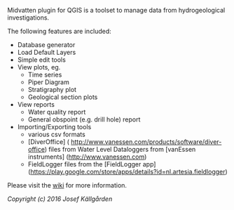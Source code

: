 Midvatten plugin for QGIS is a toolset to manage data from hydrogeological investigations.

The following features are included:

  * Database generator
  * Load Default Layers
  * Simple edit tools
  * View plots, eg.
    * Time series
    * Piper Diagram
    * Stratigraphy plot
    * Geological section plots
  * View reports
    * Water quality report
    * General obspoint (e.g. drill hole) report
  * Importing/Exporting tools
    * various csv formats
    * [DiverOffice] ( http://www.vanessen.com/products/software/diver-office) files from Water Level Dataloggers from [vanEssen instruments] (http://www.vanessen.com)
    * FieldLogger files from the [FieldLogger app] (https://play.google.com/store/apps/details?id=nl.artesia.fieldlogger)

Please visit the [wiki](https://github.com/jkall/qgis-midvatten-plugin/wiki) for more information.

_Copyright (c) 2016 Josef Källgården_
